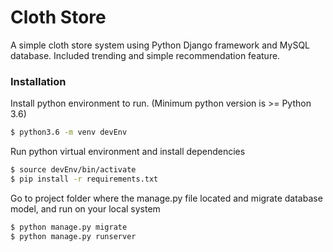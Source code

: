 # Cloth Store

A simple cloth store system using Python Django framework and MySQL database. Included trending and simple recommendation feature.

### Installation

Install python environment to run. (Minimum python version is >= Python 3.6)

```sh
$ python3.6 -m venv devEnv
```

Run python virtual environment and install dependencies

```sh
$ source devEnv/bin/activate
$ pip install -r requirements.txt
```

Go to project folder where the manage.py file located and migrate database model, and run on your local system

```sh
$ python manage.py migrate
$ python manage.py runserver
```
